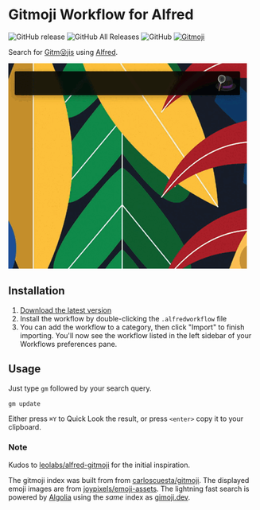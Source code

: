 # Gitmoji Workflow for Alfred

![GitHub release](https://img.shields.io/github/release/techouse/alfred-gitmoji.svg)
![GitHub All Releases](https://img.shields.io/github/downloads/techouse/alfred-gitmoji/total.svg)
![GitHub](https://img.shields.io/github/license/techouse/alfred-gitmoji.svg)
<a href="https://gitmoji.dev">
  <img src="https://img.shields.io/badge/gitmoji-%20😜%20😍-FFDD67.svg?style=flat-square" alt="Gitmoji">
</a>


Search for [Gitm:stuck_out_tongue_winking_eye:jis](https://gitmoji.dev) using [Alfred](https://www.alfredapp.com/).

![demo](demo.gif)

## Installation

1. [Download the latest version](https://github.com/techouse/alfred-gitmoji/releases/latest)
2. Install the workflow by double-clicking the `.alfredworkflow` file
3. You can add the workflow to a category, then click "Import" to finish importing. You'll now see the workflow listed in the left sidebar of your Workflows preferences pane.

## Usage

Just type `gm` followed by your search query.

```
gm update
```

Either press `⌘Y` to Quick Look the result, or press `<enter>` copy it to your clipboard.

### Note

Kudos to [leolabs/alfred-gitmoji](https://github.com/leolabs/alfred-gitmoji) for the initial inspiration.

The gitmoji index was built from from [carloscuesta/gitmoji](https://github.com/carloscuesta/gitmoji). The displayed emoji images are from [joypixels/emoji-assets](https://github.com/joypixels/emoji-assets).
The lightning fast search is powered by [Algolia](https://www.algolia.com) using the _same_ index as [gimoji.dev](https://gitmoji.dev).
